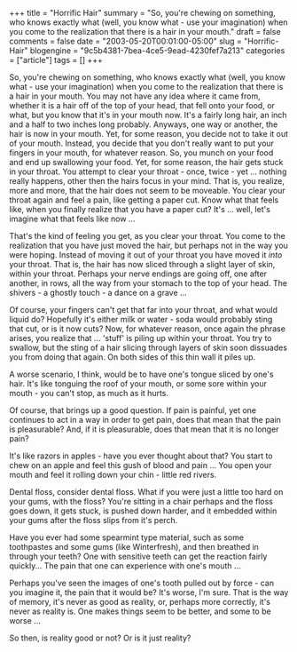 +++
title = "Horrific Hair"
summary = "So, you're chewing on something, who knows exactly what (well, you know what - use your imagination) when you come to the realization that there is a hair in your mouth."
draft = false
comments = false
date = "2003-05-20T00:01:00-05:00"
slug = "Horrific-Hair"
blogengine = "9c5b4381-7bea-4ce5-9ead-4230fef7a213"
categories = ["article"]
tags = []
+++

<p>
So, you&#39;re chewing on something, who knows exactly what (well, you know what - use your imagination) when you come to the realization that there is a hair in your mouth. You may not have any idea where it came from, whether it is a hair off of the top of your head, that fell onto your food, or what, but you know that it&#39;s in your mouth now. It&#39;s a fairly long hair, an inch and a half to two inches long probably. Anyways, one way or another, the hair is now in your mouth. Yet, for some reason, you decide not to take it out of your mouth. Instead, you decide that you don&#39;t really want to put your fingers in your mouth, for whatever reason. So, you munch on your food and end up swallowing your food. Yet, for some reason, the hair gets stuck in your throat. You attempt to clear your throat - once, twice - yet&nbsp;... nothing really happens, other then the hairs focus in your mind. That is, you realize, more and more, that the hair does not seem to be moveable. You clear your throat again and feel a pain, like getting a paper cut. Know what that feels like, when you finally realize that you have a paper cut? It&#39;s&nbsp;... well, let&#39;s imagine what that feels like now&nbsp;...
</p>
<!--more--><!--adsense-->
<p>
That&#39;s the kind of feeling you get, as you clear your throat. You come to the realization that you have just moved the hair, but perhaps not in the way you were hoping. Instead of moving it out of your throat you have moved it <em>into</em> your throat. That is, the hair has now sliced through a slight layer of skin, within your throat. Perhaps your nerve endings are going off, one after another, in rows, all the way from your stomach to the top of your head. The shivers - a ghostly touch - a dance on a grave&nbsp;...
</p>
<p>
Of course, your fingers can&#39;t get that far into your throat, and what would liquid do? Hopefully it&#39;s either milk or water - soda would probably sting that cut, or is it now cuts? Now, for whatever reason, once again the phrase arises, you realize that&nbsp;... &#39;stuff&#39; is piling up within your throat. You try to swallow, but the sting of a hair slicing through layers of skin soon dissuades you from doing that again. On both sides of this thin wall it piles up.
</p>
<p>
A worse scenario, I think, would be to have one&#39;s tongue sliced by one&#39;s hair. It&#39;s like tonguing the roof of your mouth, or some sore within your mouth - you can&#39;t stop, as much as it hurts.
</p>
<p>
Of course, that brings up a good question. If pain is painful, yet one continues to act in a way in order to get pain, does that mean that the pain is pleasurable? And, if it is pleasurable, does that mean that it is no longer pain?
</p>
<p>
It&#39;s like razors in apples - have you ever thought about that? You start to chew on an apple and feel this gush of blood and pain&nbsp;... You open your mouth and feel it rolling down your chin - little red rivers.
</p>
<p>
Dental floss, consider dental floss. What if you were just a little too hard on your gums, with the floss? You&#39;re sitting in a chair perhaps and the floss goes down, it gets stuck, is pushed down harder, and it embedded within your gums after the floss slips from it&#39;s perch.
</p>
<p>
Have you ever had some spearmint type material, such as some toothpastes and some gums (like Winterfresh), and then breathed in through your teeth? One with sensitive teeth can get the reaction fairly quickly... The pain that one can experience with one&#39;s mouth&nbsp;...
</p>
<p>
Perhaps you&#39;ve seen the images of one&#39;s tooth pulled out by force - can you imagine it, the pain that it would be? It&#39;s worse, I&#39;m sure. That is the way of memory, it&#39;s never as good as reality, or, perhaps more correctly, it&#39;s never as reality is. One makes things seem to be better, and some to be worse&nbsp;...
</p>
<p>
So then, is reality good or not? Or is it just reality?
</p>

